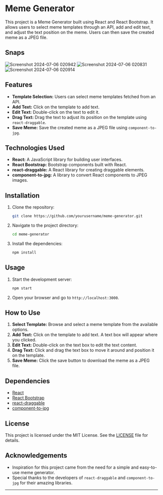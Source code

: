 # Meme Generator

This project is a Meme Generator built using React and React Bootstrap. It allows users to select meme templates through an API, add and edit text, and adjust the text position on the meme. Users can then save the created meme as a JPEG file.

## Snaps

![Screenshot 2024-07-06 020942](https://github.com/agrawaljai/Meme-Generator/assets/153916803/5265b346-bedb-470a-a8e7-9060a11b1273)
![Screenshot 2024-07-06 020831](https://github.com/agrawaljai/Meme-Generator/assets/153916803/6683cc52-593a-4092-bfb6-acdacf622615)
![Screenshot 2024-07-06 020914](https://github.com/agrawaljai/Meme-Generator/assets/153916803/404799b0-988b-42ac-9490-9be8becb711c)

## Features

- **Template Selection:** Users can select meme templates fetched from an API.
- **Add Text:** Click on the template to add text.
- **Edit Text:** Double-click on the text to edit it.
- **Drag Text:** Drag the text to adjust its position on the template using `react-draggable`.
- **Save Meme:** Save the created meme as a JPEG file using `component-to-jpg`.

## Technologies Used

- **React:** A JavaScript library for building user interfaces.
- **React Bootstrap:** Bootstrap components built with React.
- **react-draggable:** A React library for creating draggable elements.
- **component-to-jpg:** A library to convert React components to JPEG images.

## Installation

1. Clone the repository:
   ```sh
   git clone https://github.com/yourusername/meme-generator.git
   ```
2. Navigate to the project directory:
   ```sh
   cd meme-generator
   ```
3. Install the dependencies:
   ```sh
   npm install
   ```

## Usage

1. Start the development server:
   ```sh
   npm start
   ```
2. Open your browser and go to `http://localhost:3000`.

## How to Use

1. **Select Template:** Browse and select a meme template from the available options.
2. **Add Text:** Click on the template to add text. A text box will appear where you clicked.
3. **Edit Text:** Double-click on the text box to edit the text content.
4. **Drag Text:** Click and drag the text box to move it around and position it on the template.
5. **Save Meme:** Click the save button to download the meme as a JPEG file.

## Dependencies

- [React](https://reactjs.org/)
- [React Bootstrap](https://react-bootstrap.github.io/)
- [react-draggable](https://www.npmjs.com/package/react-draggable)
- [component-to-jpg](https://www.npmjs.com/package/component-to-jpg)

## License

This project is licensed under the MIT License. See the [LICENSE](LICENSE) file for details.

## Acknowledgements

- Inspiration for this project came from the need for a simple and easy-to-use meme generator.
- Special thanks to the developers of `react-draggable` and `component-to-jpg` for their amazing libraries.

---

